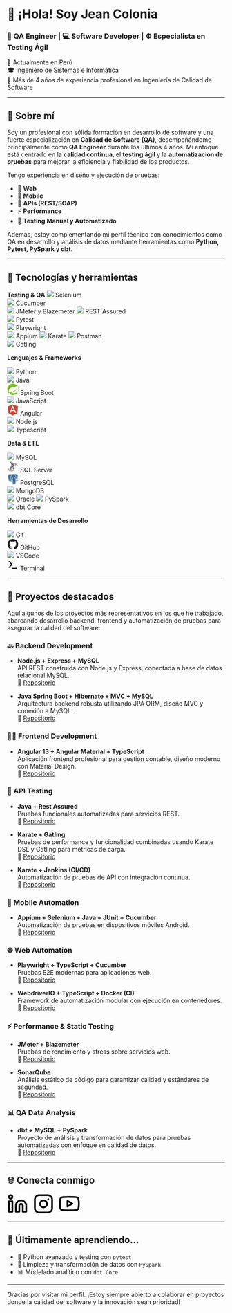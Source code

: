 # 👋 ¡Hola! Soy Jean Colonia

### 🧪 QA Engineer | 💻 Software Developer | ⚙️ Especialista en Testing Ágil

📍 Actualmente en Perú  
🎓 Ingeniero de Sistemas e Informática  
💼 Más de 4 años de experiencia profesional en Ingeniería de Calidad de Software  

---

## 💼 Sobre mí

Soy un profesional con sólida formación en desarrollo de software y una fuerte especialización en **Calidad de Software (QA)**, desempeñándome principalmente como **QA Engineer** durante los últimos 4 años. Mi enfoque está centrado en la **calidad continua**, el **testing ágil** y la **automatización de pruebas** para mejorar la eficiencia y fiabilidad de los productos.

Tengo experiencia en diseño y ejecución de pruebas:
- 🧪 **Web**
- 📱 **Mobile**
- 🔌 **APIs (REST/SOAP)**
- ⚡ **Performance**
- 🔁 **Testing Manual y Automatizado**

Además, estoy complementando mi perfil técnico con conocimientos como QA en desarrollo y análisis de datos mediante herramientas como **Python, Pytest, PySpark y dbt**.

---

## 🔧 Tecnologías y herramientas

**Testing & QA**
<img src="https://cdn.jsdelivr.net/gh/devicons/devicon@latest/icons/selenium/selenium-original.svg" /> Selenium  
<img src="https://cdn.jsdelivr.net/gh/devicons/devicon@latest/icons/cucumber/cucumber-plain.svg" /> Cucumber  
<img src="./img/jmeter.svg" width="26"/> JMeter y Blazemeter
<img src="./img/rest-assured.svg" width="26"/> REST Assured  
<img src="./img/pytest.svg" width="26"/> Pytest  
<img src="./img/pytest.svg" width="26"/> Playwright  
<img src="./img/pytest.svg" width="26"/> Appium
<img src="./img/pytest.svg" width="26"/> Karate
<img src="https://cdn.jsdelivr.net/gh/devicons/devicon@latest/icons/postman/postman-original.svg" />  Postman  
<img src="https://cdn.jsdelivr.net/gh/devicons/devicon@latest/icons/postman/postman-original.svg" />  Gatling


**Lenguajes & Frameworks**

<img src="https://cdn.jsdelivr.net/gh/devicons/devicon/icons/python/python-original.svg" width="26"/> Python  
<img src="https://cdn.jsdelivr.net/gh/devicons/devicon@latest/icons/java/java-original.svg" /> Java  
<img src="./img/spring-original.svg" width="26"/> Spring Boot  
<img src="./img/javascript-original.svg" width="26"/> JavaScript  
<img src="./img/angularjs-plain.svg" width="26"/> Angular  
<img src="./img/nodejs-original.svg" width="26"/> Node.js  
<img src="./img/nodejs-original.svg" width="26"/> Typescript

**Data & ETL**

<img src="./img/mysql-original.svg" width="26"/> MySQL  
<img src="./img/microsoftsqlserver-plain.svg" width="26"/> SQL Server  
<img src="./img/postgresql-plain.svg" width="26"/> PostgreSQL  
<img src="https://cdn.jsdelivr.net/gh/devicons/devicon/icons/mongodb/mongodb-original.svg" width="26"/> MongoDB  
<img src="https://cdn.jsdelivr.net/gh/devicons/devicon/icons/mongodb/mongodb-original.svg" width="26"/> Oracle
<img src="./img/pyspark.svg" width="26"/> PySpark  
<img src="./img/dbt.svg" width="26"/> dbt Core  

**Herramientas de Desarrollo**

<img src="https://cdn.jsdelivr.net/gh/devicons/devicon/icons/git/git-original.svg" width="26"/> Git  
<img src="./img/github-original.svg" width="26"/> GitHub  
<img src="https://cdn.jsdelivr.net/gh/devicons/devicon/icons/vscode/vscode-original.svg" width="26"/> VSCode  
<img src="./img/terminal-light.svg" width="26"/> Terminal  

---
## 📌 Proyectos destacados

Aquí algunos de los proyectos más representativos en los que he trabajado, abarcando desarrollo backend, frontend y automatización de pruebas para asegurar la calidad del software:

### 🔙 Backend Development
- **Node.js + Express + MySQL**  
  API REST construida con Node.js y Express, conectada a base de datos relacional MySQL.  
  🔗 [Repositorio](https://github.com/JeanColonia/api-node-mysql-backend)

- **Java Spring Boot + Hibernate + MVC + MySQL**  
  Arquitectura backend robusta utilizando JPA ORM, diseño MVC y conexión a MySQL.  
  🔗 [Repositorio](https://github.com/JeanColonia/accounting-group-website-backend)

### 🧑‍💻 Frontend Development
- **Angular 13 + Angular Material + TypeScript**  
  Aplicación frontend profesional para gestión contable, diseño moderno con Material Design.  
  🔗 [Repositorio](https://github.com/JeanColonia/accounting-group-website-frontend)

### 🧪 API Testing
- **Java + Rest Assured**  
  Pruebas funcionales automatizadas para servicios REST.  
  🔗 [Repositorio](https://github.com/JeanColonia/api-rest-services-funtional-testing-rest-assured-QA)

- **Karate + Gatling**  
  Pruebas de performance y funcionalidad combinadas usando Karate DSL y Gatling para métricas de carga.  
  🔗 [Repositorio](https://github.com/JeanColonia/performance-testing-karate-gatling)

- **Karate + Jenkins (CI/CD)**  
  Automatización de pruebas de API con integración continua.  
  🔗 [Repositorio](https://github.com/JeanColonia/karate-cd-cd-jenkins)

### 📱 Mobile Automation
- **Appium + Selenium + Java + JUnit + Cucumber**  
  Automatización de pruebas en dispositivos móviles Android.  
  🔗 [Repositorio](https://github.com/JeanColonia/junit-cucumber-appium-mobile-automation-QA)

### 🌐 Web Automation
- **Playwright + TypeScript + Cucumber**  
  Pruebas E2E modernas para aplicaciones web.  
  🔗 [Repositorio](https://github.com/JeanColonia/playwright-challenge)

- **WebdriverIO + TypeScript + Docker (CI)**  
  Framework de automatización modular con ejecución en contenedores.  
  🔗 [Repositorio](https://github.com/JeanColonia/wdio-e2e-testing)

### ⚡ Performance & Static Testing
- **JMeter + Blazemeter**  
  Pruebas de rendimiento y stress sobre servicios web.  
  🔗 [Repositorio](https://github.com/JeanColonia/jmeter)

- **SonarQube**  
  Análisis estático de código para garantizar calidad y estándares de seguridad.  
  🔗 [Repositorio](https://github.com/JeanColonia/sonarqube-local)

### 📊 QA Data Analysis
- **dbt + MySQL + PySpark**  
  Proyecto de análisis y transformación de datos para pruebas automatizadas con enfoque en calidad de datos.  
  🔗 [Repositorio](https://github.com/JeanColonia/data-analysis-dbt-mysql)

---

## 🌐 Conecta conmigo

[![LinkedIn](./img/linkedin-light.svg)](https://www.linkedin.com/in/jeancolonia)&nbsp;&nbsp;
[![Instagram](./img/instagram-light.svg)](https://www.instagram.com/jeancolonia)&nbsp;&nbsp;
[![YouTube](./img/youtube-light.svg)](https://www.youtube.com/channel/UCpOlazz3W7XgADPeijoI6Yg)

---

## 🚀 Últimamente aprendiendo...

- 🐍 Python avanzado y testing con `pytest`
- 🧹 Limpieza y transformación de datos con `PySpark`
- 📊 Modelado analítico con `dbt Core`


---

Gracias por visitar mi perfil. ¡Estoy siempre abierto a colaborar en proyectos donde la calidad del software y la innovación sean prioridad!

